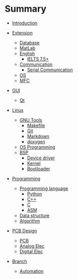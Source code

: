 # Summary

* [Introduction](README.md)

* [Extension]()
	* [Database]()
	* [MatLab](pages/extension/matlab.md)
	* [English]()
		* [IELTS 7.5+]()
	* [Communication]()
		* [Serial Communication](pages/Communication.md)
	* [OS]()
	* [MFC]()

* [GUI]()
	* [Qt](pages/Qt.md)

* [Linux]()
	* [GNU Tools]()
		* [Makefile]()
		* [Git](pages/Git.md)
		* [Markdown]()
		* [doxygen](pages/doxygen.md)
	* [OS Programming]()
	* [BSP]()
	    * [Device driver]()
		* [Kernel]()
		* [Bootloader](pages/Bootloader.md)

* [Programming]()
	* [Programming language]()
		* [Python]()
		* [C++](pages/C++.md)
		* [C]()
		* [ASM]()
	* [Data structure]()
	* [Algorithm]()

* [PCB Design]()
	* [PCB](pages/PCB.md)
	* [Analog Elec](pages/Analog.md)
	* [Digital Elec](pages/Digital.md)

* [Branch]()
	* [Automation]()

